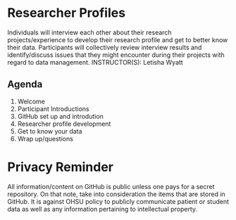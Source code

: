 # Researcher Profiles

Individuals will interview each other about their research projects/experience to develop their research profile and get to better know their data. Participants will collectively review interview results and identify/discuss issues that they might encounter during their projects with regard to data management. INSTRUCTOR(S): Letisha Wyatt

## Agenda

1.	Welcome
2.	Participant Introductions
3.	GitHub set up and introdution 
4.	Researcher profile development
5.	Get to know your data
6.	Wrap up/questions

# Privacy Reminder
All information/content on GitHub is public unless one pays for a secret repository. On that note, take into consideration the items that are stored in GitHub. It is against OHSU policy to publicly communicate patient or student data as well as any information pertaining to intellectual property.

